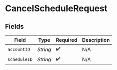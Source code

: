 # CancelScheduleRequest


## Fields

| Field              | Type               | Required           | Description        |
| ------------------ | ------------------ | ------------------ | ------------------ |
| `accountID`        | *String*           | :heavy_check_mark: | N/A                |
| `scheduleID`       | *String*           | :heavy_check_mark: | N/A                |